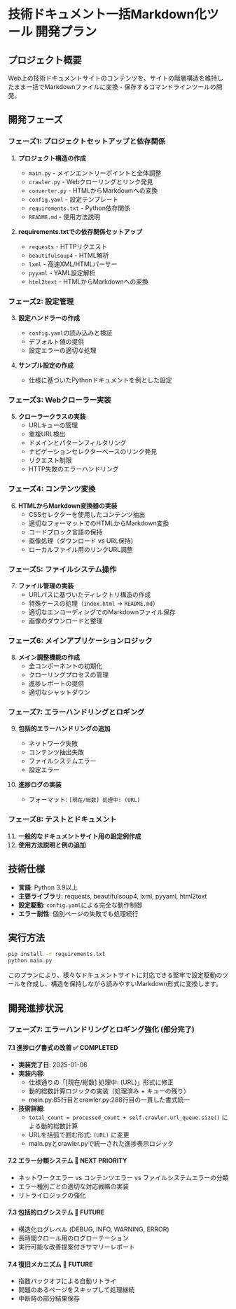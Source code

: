 # 技術ドキュメント一括Markdown化ツール 開発プラン

## プロジェクト概要
Web上の技術ドキュメントサイトのコンテンツを、サイトの階層構造を維持したまま一括でMarkdownファイルに変換・保存するコマンドラインツールの開発。

## 開発フェーズ

### フェーズ1: プロジェクトセットアップと依存関係
1. **プロジェクト構造の作成**
   - `main.py` - メインエントリーポイントと全体調整
   - `crawler.py` - Webクローリングとリンク発見
   - `converter.py` - HTMLからMarkdownへの変換
   - `config.yaml` - 設定テンプレート
   - `requirements.txt` - Python依存関係
   - `README.md` - 使用方法説明

2. **requirements.txtでの依存関係セットアップ**
   - `requests` - HTTPリクエスト
   - `beautifulsoup4` - HTML解析
   - `lxml` - 高速XML/HTMLパーサー
   - `pyyaml` - YAML設定解析
   - `html2text` - HTMLからMarkdownへの変換

### フェーズ2: 設定管理
3. **設定ハンドラーの作成**
   - `config.yaml`の読み込みと検証
   - デフォルト値の提供
   - 設定エラーの適切な処理

4. **サンプル設定の作成**
   - 仕様に基づいたPythonドキュメントを例とした設定

### フェーズ3: Webクローラー実装
5. **クローラークラスの実装**
   - URLキューの管理
   - 重複URL検出
   - ドメインとパターンフィルタリング
   - ナビゲーションセレクターベースのリンク発見
   - リクエスト制限
   - HTTP失敗のエラーハンドリング

### フェーズ4: コンテンツ変換
6. **HTMLからMarkdown変換器の実装**
   - CSSセレクターを使用したコンテンツ抽出
   - 適切なフォーマットでのHTMLからMarkdown変換
   - コードブロック言語の保持
   - 画像処理（ダウンロード vs URL保持）
   - ローカルファイル用のリンクURL調整

### フェーズ5: ファイルシステム操作
7. **ファイル管理の実装**
   - URLパスに基づいたディレクトリ構造の作成
   - 特殊ケースの処理（`index.html` → `README.md`）
   - 適切なエンコーディングでのMarkdownファイル保存
   - 画像のダウンロードと整理

### フェーズ6: メインアプリケーションロジック
8. **メイン調整機能の作成**
   - 全コンポーネントの初期化
   - クローリングプロセスの管理
   - 進捗レポートの提供
   - 適切なシャットダウン

### フェーズ7: エラーハンドリングとロギング
9. **包括的エラーハンドリングの追加**
   - ネットワーク失敗
   - コンテンツ抽出失敗
   - ファイルシステムエラー
   - 設定エラー

10. **進捗ログの実装**
    - フォーマット: `[現在/総数] 処理中: (URL)`

### フェーズ8: テストとドキュメント
11. **一般的なドキュメントサイト用の設定例作成**
12. **使用方法説明と例の追加**

## 技術仕様
- **言語**: Python 3.9以上
- **主要ライブラリ**: requests, beautifulsoup4, lxml, pyyaml, html2text
- **設定駆動**: `config.yaml`による完全な動作制御
- **エラー耐性**: 個別ページの失敗でも処理続行

## 実行方法
```bash
pip install -r requirements.txt
python main.py
```

このプランにより、様々なドキュメントサイトに対応できる堅牢で設定駆動のツールを作成し、構造を保持しながら読みやすいMarkdown形式に変換します。

## 開発進捗状況

### フェーズ7: エラーハンドリングとロギング強化 (部分完了)

#### 7.1 進捗ログ書式の改善 ✅ COMPLETED
- **実装完了日**: 2025-01-06
- **実装内容**: 
  - 仕様通りの「[現在/総数] 処理中: (URL)」形式に修正
  - 動的総数計算ロジックの実装（処理済み + キューの残り）
  - main.py:85行目とcrawler.py:288行目の一貫した書式統一
- **技術詳細**:
  - `total_count = processed_count + self.crawler.url_queue.size()` による動的総数計算
  - URLを括弧で囲む形式: `(URL)` に変更
  - main.pyとcrawler.pyで統一された進捗表示ロジック

#### 7.2 エラー分類システム 🔄 NEXT PRIORITY
- ネットワークエラー vs コンテンツエラー vs ファイルシステムエラーの分類
- エラー種別ごとの適切な対応戦略の実装
- リトライロジックの強化

#### 7.3 包括的ログシステム 🔄 FUTURE
- 構造化ログレベル (DEBUG, INFO, WARNING, ERROR)
- 長時間クロール用のログローテーション
- 実行可能な改善提案付きサマリーレポート

#### 7.4 復旧メカニズム 🔄 FUTURE  
- 指数バックオフによる自動リトライ
- 問題のあるページをスキップして処理継続
- 中断時の部分結果保存